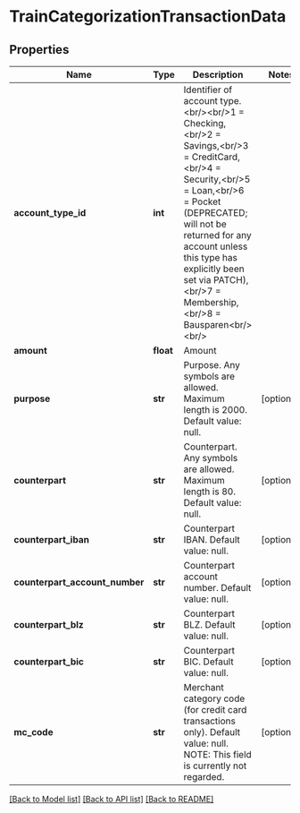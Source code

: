 # TrainCategorizationTransactionData

## Properties
Name | Type | Description | Notes
------------ | ------------- | ------------- | -------------
**account_type_id** | **int** | Identifier of account type.&lt;br/&gt;&lt;br/&gt;1 &#x3D; Checking,&lt;br/&gt;2 &#x3D; Savings,&lt;br/&gt;3 &#x3D; CreditCard,&lt;br/&gt;4 &#x3D; Security,&lt;br/&gt;5 &#x3D; Loan,&lt;br/&gt;6 &#x3D; Pocket (DEPRECATED; will not be returned for any account unless this type has explicitly been set via PATCH),&lt;br/&gt;7 &#x3D; Membership,&lt;br/&gt;8 &#x3D; Bausparen&lt;br/&gt;&lt;br/&gt; | 
**amount** | **float** | Amount | 
**purpose** | **str** | Purpose. Any symbols are allowed. Maximum length is 2000. Default value: null. | [optional] 
**counterpart** | **str** | Counterpart. Any symbols are allowed. Maximum length is 80. Default value: null. | [optional] 
**counterpart_iban** | **str** | Counterpart IBAN. Default value: null. | [optional] 
**counterpart_account_number** | **str** | Counterpart account number. Default value: null. | [optional] 
**counterpart_blz** | **str** | Counterpart BLZ. Default value: null. | [optional] 
**counterpart_bic** | **str** | Counterpart BIC. Default value: null. | [optional] 
**mc_code** | **str** | Merchant category code (for credit card transactions only). Default value: null. NOTE: This field is currently not regarded. | [optional] 

[[Back to Model list]](../README.md#documentation-for-models) [[Back to API list]](../README.md#documentation-for-api-endpoints) [[Back to README]](../README.md)


